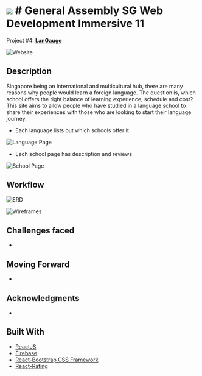 # ![](https://ga-dash.s3.amazonaws.com/production/assets/logo-9f88ae6c9c3871690e33280fcf557f33.png) # General Assembly SG Web Development Immersive 11
Project #4: **[LanGauge]()**

![Website]()

## Description

Singapore being an international and multicultural hub, there are many reasons why people would learn a foreign language. The question is, which school offers the right balance of learning experience, schedule and cost? This site aims to allow people who have studied in a language school to share their experiences with those who are looking to start their language journey.

* Each language lists out which schools offer it

![Language Page]()

* Each school page has description and reviews

![School Page]()

## Workflow

![ERD]()

![Wireframes]()

## Challenges faced

*

## Moving Forward

*

## Acknowledgments

*

## Built With
* [ReactJS](https://facebook.github.io/react/)
* [Firebase](https://firebase.google.com/)
* [React-Bootstrap CSS Framework](https://react-bootstrap.github.io/)
* [React-Rating](https://github.com/dreyescat/react-rating)
